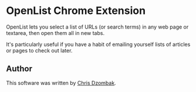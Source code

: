 # OpenList Chrome Extension

OpenList lets you select a list of URLs (or search terms) in any web page or textarea, then open them all in new tabs.

It's particularly useful if you have a habit of emailing yourself lists of articles or pages to check out later.



## Author

This software was written by [Chris Dzombak](http://chris.dzombak.name).
